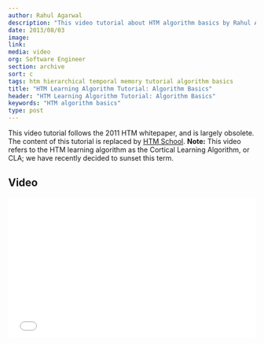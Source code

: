 ```yaml
---
author: Rahul Agarwal
description: "This video tutorial about HTM algorithm basics by Rahul Agarwal follows the 2011 HTM whitepaper and is largely obsolete. The content of this tutorial is replaced by HTM School."
date: 2013/08/03
image:
link:
media: video
org: Software Engineer
section: archive
sort: c
tags: htm hierarchical temporal memory tutorial algorithm basics
title: "HTM Learning Algorithm Tutorial: Algorithm Basics"
header: "HTM Learning Algorithm Tutorial: Algorithm Basics"
keywords: "HTM algorithm basics"
type: post
---
```


This video tutorial follows the 2011 HTM whitepaper, and is largely obsolete.
The content of this tutorial is replaced by [HTM School](https://www.youtube.com/watch?v=XMB0ri4qgwc).
**Note:** This video refers to the HTM learning algorithm as the Cortical
Learning Algorithm, or CLA; we have recently decided to sunset this term.

## Video

<div class="video-container media-border">
  <iframe width="504" height="284" src="//www.youtube.com/embed/z6r3ekreRzY" frameborder="0" allowfullscreen></iframe>
</div>
